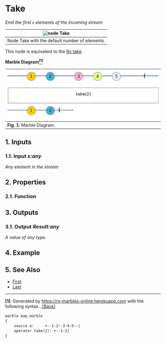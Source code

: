 # Take

_Emit the first `n` elements of the incoming stream_

| ![node Take](img/take.png) |
|------------------------|
|Node Take with the default number of elements.|

This node is equivalent to the [Rx take](http://reactivex.io/documentation/operators/take.html).

**Marble Diagram[<sup name="f1">[1]</sup>](#1)**

| ![Marble of take](img/take_marble.png) | 
|------------------------------------------|
| **Fig. 1**: Marble Diagram.  |

## 1. Inputs

### 1.1. Input _x:any_

_Any element in the stream_

## 2. Properties

### 2.1. Function

## 3. Outputs

### 3.1. Output _Result:any_

_A value of any type._

## 4. Example

## 5. See Also

- [First](first.md)
- [Last](last.md)
 
---

<b name="1">[1]</b>: Generated by https://rx-marbles-online.herokuapp.com with the following syntax...[[Back]](#f1)
```
marble map_marble
{
    source a:     +--1-2--3-4-5--|
    operator take(2): +--1-2|
}
```
